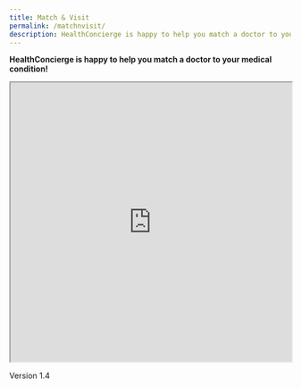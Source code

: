 ```yaml
---
title: Match & Visit
permalink: /matchnvisit/
description: HealthConcierge is happy to help you match a doctor to your medical condition
---
```

<b>HealthConcierge is happy to help you match a doctor to your medical condition!</b>

<iframe src="https://www.checkfirst.gov.sg/c/5153c33a-cd7f-4b96-b860-2fe3f31b7da1" style="width:100%;height:500px"></iframe>


Version 1.4